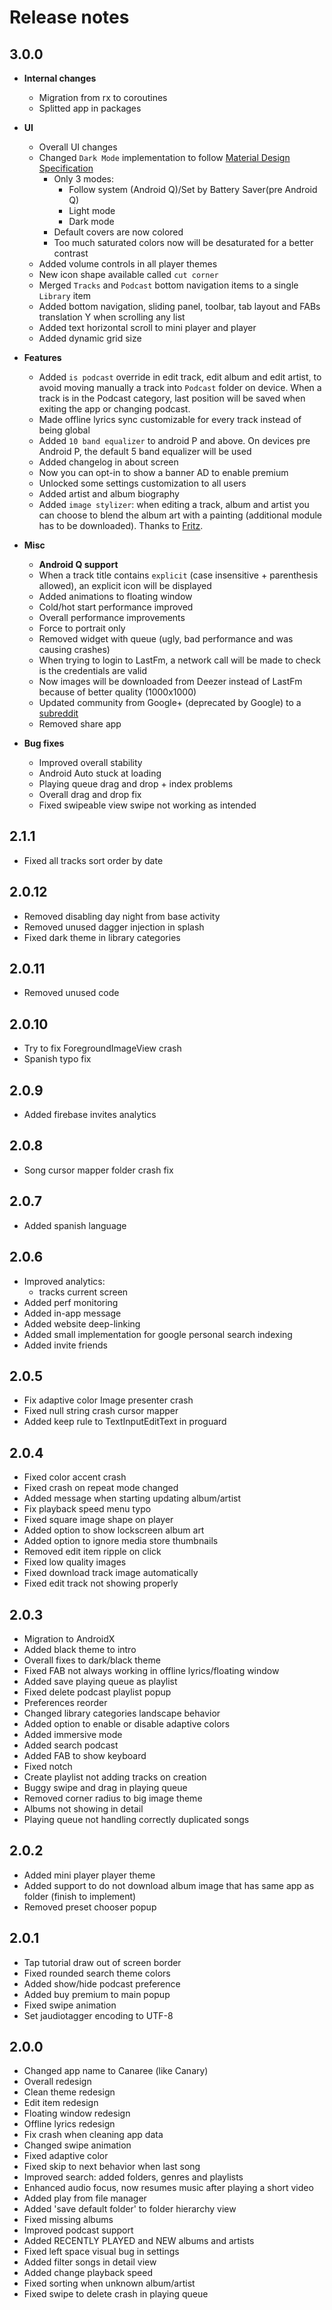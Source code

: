 # Release notes

## 3.0.0

- **Internal changes**
    - Migration from rx to coroutines
    - Splitted app in packages

- **UI**
    - Overall UI changes
    - Changed `Dark Mode` implementation to follow [Material Design Specification](https://material.io/design/color/dark-theme.html)
        - Only 3 modes:
            - Follow system (Android Q)/Set by Battery Saver(pre Android Q)
            - Light mode 
            - Dark mode
        - Default covers are now colored
        - Too much saturated colors now will be desaturated for a better contrast
    - Added volume controls in all player themes
    - New icon shape available called `cut corner`
    - Merged `Tracks` and `Podcast` bottom navigation items to a single `Library` item
    - Added bottom navigation, sliding panel, toolbar, tab layout and FABs translation Y when 
        scrolling any list
    - Added text horizontal scroll to mini player and player 
    - Added dynamic grid size
            
- **Features**
    - Added `is podcast` override in edit track, edit album and edit artist, to avoid moving manually 
        a track into `Podcast` folder on device. When a track is in the Podcast category, last position 
        will be saved when exiting the app or changing podcast.
    - Made offline lyrics sync customizable for every track instead of being global
    - Added `10 band equalizer` to android P and above. On devices pre Android P, the default 5 band 
        equalizer will be used
    - Added changelog in about screen
    - Now you can opt-in to show a banner AD to enable premium
    - Unlocked some settings customization to all users
    - Added artist and album biography
    - Added `image stylizer`: when editing a track, album and artist you can choose to blend the album 
        art with a painting (additional module has to be downloaded). Thanks to [Fritz](https://www.fritz.ai/). 
      
- **Misc**
    - **Android Q support**
    - When a track title contains `explicit` (case insensitive + parenthesis allowed), an explicit icon
        will be displayed
    - Added animations to floating window
    - Cold/hot start performance improved
    - Overall performance improvements
    - Force to portrait only
    - Removed widget with queue (ugly, bad performance and was causing crashes)
    - When trying to login to LastFm, a network call will be made to check is the credentials are valid
    - Now images will be downloaded from Deezer instead of LastFm because of better quality (1000x1000)
    - Updated community from Google+ (deprecated by Google) to a [subreddit](https://www.reddit.com/r/canaree/)
    - Removed share app  
            
- **Bug fixes**
    - Improved overall stability
    - Android Auto stuck at loading 
    - Playing queue drag and drop + index problems
    - Overall drag and drop fix
    - Fixed swipeable view swipe not working as intended  

## 2.1.1
- Fixed all tracks sort order by date

## 2.0.12
- Removed disabling day night from base activity
- Removed unused dagger injection in splash
- Fixed dark theme in library categories

## 2.0.11
- Removed unused code


## 2.0.10
- Try to fix ForegroundImageView crash
- Spanish typo fix

## 2.0.9
- Added firebase invites analytics

## 2.0.8
- Song cursor mapper folder crash fix

## 2.0.7
- Added spanish language

## 2.0.6
- Improved analytics:
    - tracks current screen
- Added perf monitoring
- Added in-app message
- Added website deep-linking
- Added small implementation for google personal search indexing
- Added invite friends

## 2.0.5
- Fix adaptive color Image presenter crash
- Fixed null string crash cursor mapper
- Added keep rule to TextInputEditText in proguard

## 2.0.4
- Fixed color accent crash
- Fixed crash on repeat mode changed
- Added message when starting updating album/artist
- Fix playback speed menu typo
- Fixed square image shape on player
- Added option to show lockscreen album art
- Added option to ignore media store thumbnails
- Removed edit item ripple on click
- Fixed low quality images
- Fixed download track image automatically
- Fixed edit track not showing properly

## 2.0.3

- Migration to AndroidX
- Added black theme to intro
- Overall fixes to dark/black theme
- Fixed FAB not always working in offline lyrics/floating window
- Added save playing queue as playlist
- Fixed delete podcast playlist popup
- Preferences reorder
- Changed library categories landscape behavior
- Added option to enable or disable adaptive colors
- Added immersive mode
- Added search podcast
- Added FAB to show keyboard
- Fixed notch
- Create playlist not adding tracks on creation
- Buggy swipe and drag in playing queue
- Removed corner radius to big image theme
- Albums not showing in detail
- Playing queue not handling correctly duplicated songs


## 2.0.2
- Added mini player player theme
- Added support to do not download album image that has same app as folder (finish to implement)
- Removed preset chooser popup


## 2.0.1
- Tap tutorial draw out of screen border
- Fixed rounded search theme colors
- Added show/hide podcast preference
- Added buy premium to main popup
- Fixed swipe animation
- Set jaudiotagger encoding to UTF-8


## 2.0.0
- Changed app name to Canaree (like Canary)
- Overall redesign
- Clean theme redesign
- Edit item redesign
- Floating window redesign
- Offline lyrics redesign
- Fix crash when cleaning app data
- Changed swipe animation
- Fixed adaptive color
- Fixed skip to next behavior when last song
- Improved search: added folders, genres and playlists
- Enhanced audio focus, now resumes music after playing a short video
- Added play from file manager
- Added 'save default folder' to folder hierarchy view
- Fixed missing albums
- Improved podcast support
- Added RECENTLY PLAYED and NEW albums and artists
- Fixed left space visual bug in settings
- Added filter songs in detail view
- Added change playback speed
- Fixed sorting when unknown album/artist
- Fixed swipe to delete crash in playing queue